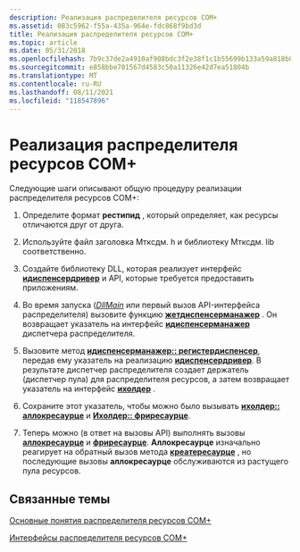 ```yaml
---
description: Реализация распределителя ресурсов COM+
ms.assetid: 083c5962-f55a-435a-964e-fdc868f9bd3d
title: Реализация распределителя ресурсов COM+
ms.topic: article
ms.date: 05/31/2018
ms.openlocfilehash: 7b9c37de2a4910af908bdc3f2e38f1c1b55699b133a59a818b8a09236f8c0a38
ms.sourcegitcommit: e858bbe701567d4583c50a11326e42d7ea51804b
ms.translationtype: MT
ms.contentlocale: ru-RU
ms.lasthandoff: 08/11/2021
ms.locfileid: "118547896"
---
```

# <a name="implementing-a-com-resource-dispenser"></a>Реализация распределителя ресурсов COM+

Следующие шаги описывают общую процедуру реализации распределителя ресурсов COM+:

1.  Определите формат **рестипид** , который определяет, как ресурсы отличаются друг от друга.

2.  Используйте файл заголовка Мтксдм. h и библиотеку Мтксдм. lib соответственно.

3.  Создайте библиотеку DLL, которая реализует интерфейс [**идиспенсердривер**](/windows/desktop/api/ComSvcs/nn-comsvcs-idispenserdriver) и API, которые требуется предоставить приложениям.

4.  Во время запуска ([*DllMain*](/windows/desktop/Dlls/dllmain) или первый вызов API-интерфейса распределителя) вызовите функцию [**жетдиспенсерманажер**](/windows/desktop/api/MtxDM/nf-mtxdm-getdispensermanager) . Он возвращает указатель на интерфейс [**идиспенсерманажер**](/windows/desktop/api/ComSvcs/nn-comsvcs-idispensermanager) диспетчера распределителя.

5.  Вызовите метод [**идиспенсерманажер:: регистердиспенсер**](/windows/desktop/api/ComSvcs/nf-comsvcs-idispensermanager-registerdispenser), передав ему указатель на реализацию [**идиспенсердривер**](/windows/desktop/api/ComSvcs/nn-comsvcs-idispenserdriver). В результате диспетчер распределителя создает держатель (диспетчер пула) для распределителя ресурсов, а затем возвращает указатель на интерфейс [**ихолдер**](/windows/desktop/api/ComSvcs/nn-comsvcs-iholder) .

6.  Сохраните этот указатель, чтобы можно было вызывать [**ихолдер:: аллокресаурце**](/windows/desktop/api/ComSvcs/nf-comsvcs-iholder-allocresource) и [**Ихолдер:: фриресаурце**](/windows/desktop/api/ComSvcs/nf-comsvcs-iholder-freeresource).

7.  Теперь можно (в ответ на вызовы API) выполнять вызовы [**аллокресаурце**](/windows/desktop/api/ComSvcs/nf-comsvcs-iholder-allocresource) и [**фриресаурце**](/windows/desktop/api/ComSvcs/nf-comsvcs-iholder-freeresource). **Аллокресаурце** изначально реагирует на обратный вызов метода [**креатересаурце**](/windows/desktop/api/ComSvcs/nf-comsvcs-idispenserdriver-createresource) , но последующие вызовы **аллокресаурце** обслуживаются из растущего пула ресурсов.

## <a name="related-topics"></a>Связанные темы

<dl> <dt>

[Основные понятия распределителя ресурсов COM+](com--resource-dispenser-concepts.md)
</dt> <dt>

[Интерфейсы распределителя ресурсов COM+](com--resource-dispenser-interfaces.md)
</dt> </dl>

 

 
